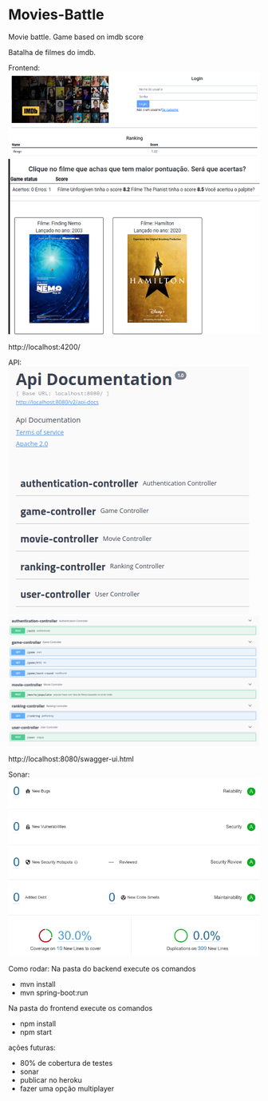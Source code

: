 # Movies-Battle
Movie battle. Game based on imdb score

Batalha de filmes do imdb. 

Frontend:
![](front-login.png)
![](front-game.png)

http://localhost:4200/

API:
![](swagger.png)
![](swagger-full.png)

http://localhost:8080/swagger-ui.html

Sonar:
![](sonar.png)

Como rodar:
Na pasta do backend execute os comandos
- mvn install
- mvn spring-boot:run

Na pasta do frontend execute os comandos
- npm install
- npm start

ações futuras:
- 80% de cobertura de testes
- sonar
- publicar no heroku
- fazer uma opção multiplayer
